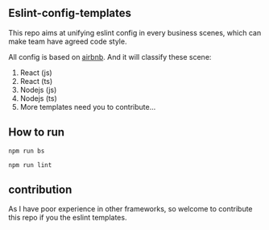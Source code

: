 ## Eslint-config-templates

This repo aims at unifying eslint config in every business scenes, which can make team have agreed code style.

All config is based on [airbnb](https://github.com/airbnb/javascript). And it will classify these scene:

1. React (js)
2. React (ts)
3. Nodejs (js)
4. Nodejs (ts)
5. More templates need you to contribute...

## How to run

`npm run bs`

`npm run lint`

## contribution

As I have poor experience in other frameworks, so welcome to contribute this repo if you the eslint templates.
